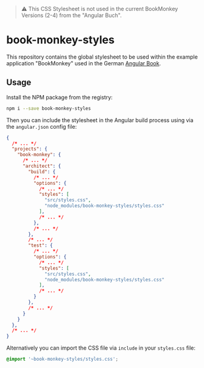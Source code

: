 > :warning: This CSS Stylesheet is not used in the current BookMonkey Versions (2-4) from the "Angular Buch". 

# book-monkey-styles

This repository contains the global stylesheet to be used within the example application "BookMonkey" used in the German [Angular Book](https://angular.buch.com).

## Usage

Install the NPM package from the registry:

```bash
npm i --save book-monkey-styles
```

Then you can include the stylesheet in the Angular build process using via the `angular.json` config file:

```json
{
  /* ... */
  "projects": {
    "book-monkey": {
      /* ... */
      "architect": {
        "build": {
          /* ... */
          "options": {
            /* ... */
            "styles": [
              "src/styles.css",
              "node_modules/book-monkey-styles/styles.css"
            ],
            /* ... */
          },
          /* ... */
        },
        /* ... */
        "test": {
          /* ... */
          "options": {
            /* ... */
            "styles": [
              "src/styles.css",
              "node_modules/book-monkey-styles/styles.css"
            ],
            /* ... */
          }
        },
        /* ... */
      }
    }
  },
  /* ... */
}
```

Alternatively you can import the CSS file via `include` in your `styles.css` file:

```css
@import '~book-monkey-styles/styles.css';
```